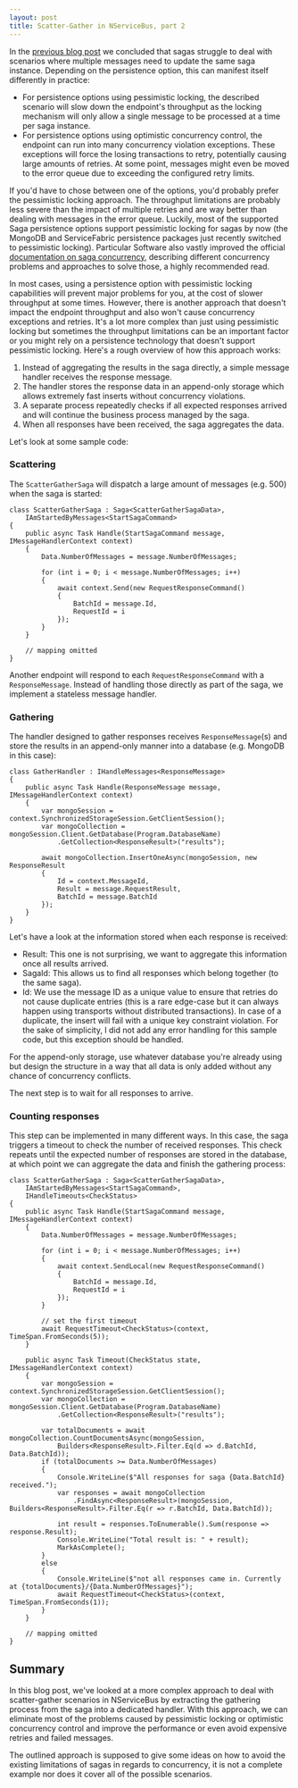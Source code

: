 ```yaml
---
layout: post
title: Scatter-Gather in NServiceBus, part 2
---
```


In the [previous blog post](/2019/09/25/scatter-gather-pt1.html) we concluded that sagas struggle to deal with scenarios where multiple messages need to update the same saga instance. Depending on the persistence option, this can manifest itself differently in practice:
* For persistence options using pessimistic locking, the described scenario will slow down the endpoint's throughput as the locking mechanism will only allow a single message to be processed at a time per saga instance.
* For persistence options using optimistic concurrency control, the endpoint can run into many concurrency violation exceptions. These exceptions will force the losing transactions to retry, potentially causing large amounts of retries. At some point, messages might even be moved to the error queue due to exceeding the configured retry limits.

If you'd have to chose between one of the options, you'd probably prefer the pessimistic locking approach. The throughput limitations are probably less severe than the impact of multiple retries and are way better than dealing with messages in the error queue. Luckily, most of the supported Saga persistence options support pessimistic locking for sagas by now (the MongoDB and ServiceFabric persistence packages just recently switched to pessimistic locking). Particular Software also vastly improved the official [documentation on saga concurrency](https://docs.particular.net/nservicebus/sagas/concurrency), describing different concurrency problems and approaches to solve those, a highly recommended read.

In most cases, using a persistence option with pessimistic locking capabilities will prevent major problems for you, at the cost of slower throughput at some times. However, there is another approach that doesn't impact the endpoint throughput and also won't cause concurrency exceptions and retries. It's a lot more complex than just using pessimistic locking but sometimes the throughput limitations can be an important factor or you might rely on a persistence technology that doesn't support pessimistic locking. Here's a rough overview of how this approach works:

1. Instead of aggregating the results in the saga directly, a simple message handler receives the response message.
2. The handler stores the response data in an append-only storage which allows extremely fast inserts without concurrency violations.
3. A separate process repeatedly checks if all expected responses arrived and will continue the business process managed by the saga.
4. When all responses have been received, the saga aggregates the data.

Let's look at some sample code:

### Scattering

The `ScatterGatherSaga` will dispatch a large amount of messages (e.g. 500) when the saga is started:

```
class ScatterGatherSaga : Saga<ScatterGatherSagaData>, 
    IAmStartedByMessages<StartSagaCommand>
{
    public async Task Handle(StartSagaCommand message, IMessageHandlerContext context)
    {
        Data.NumberOfMessages = message.NumberOfMessages;

        for (int i = 0; i < message.NumberOfMessages; i++)
        {
            await context.Send(new RequestResponseCommand()
            {
                BatchId = message.Id,
                RequestId = i
            });
        }
    }

    // mapping omitted
}

```

Another endpoint will respond to each `RequestResponseCommand` with a `ResponseMessage`. Instead of handling those directly as part of the saga, we implement a stateless message handler.

### Gathering

The handler designed to gather responses receives `ResponseMessage`(s) and store the results in an append-only manner into a database (e.g. MongoDB in this case):


```
class GatherHandler : IHandleMessages<ResponseMessage>
{
    public async Task Handle(ResponseMessage message, IMessageHandlerContext context)
    {
        var mongoSession = context.SynchronizedStorageSession.GetClientSession();
        var mongoCollection = mongoSession.Client.GetDatabase(Program.DatabaseName)
            .GetCollection<ResponseResult>("results");

        await mongoCollection.InsertOneAsync(mongoSession, new ResponseResult
        {
            Id = context.MessageId,
            Result = message.RequestResult,
            BatchId = message.BatchId
        });
    }
}
```

Let's have a look at the information stored when each response is received:
* Result: This one is not surprising, we want to aggregate this information once all results arrived.
* SagaId: This allows us to find all responses which belong together (to the same saga).
* Id: We use the message ID as a unique value to ensure that retries do not cause duplicate entries (this is a rare edge-case but it can always happen using transports without distributed transactions). In case of a duplicate, the insert will fail with a unique key constraint violation. For the sake of simplicity, I did not add any error handling for this sample code, but this exception should be handled.

For the append-only storage, use whatever database you're already using but design the structure in a way that all data is only added without any chance of concurrency conflicts.

The next step is to wait for all responses to arrive.

### Counting responses

This step can be implemented in many different ways. In this case, the saga triggers a timeout to check the number of received responses. This check repeats until the expected number of responses are stored in the database, at which point we can aggregate the data and finish the gathering process:

```
class ScatterGatherSaga : Saga<ScatterGatherSagaData>, 
    IAmStartedByMessages<StartSagaCommand>,
    IHandleTimeouts<CheckStatus>
{
    public async Task Handle(StartSagaCommand message, IMessageHandlerContext context)
    {
        Data.NumberOfMessages = message.NumberOfMessages;

        for (int i = 0; i < message.NumberOfMessages; i++)
        {
            await context.SendLocal(new RequestResponseCommand()
            {
                BatchId = message.Id,
                RequestId = i
            });
        }

        // set the first timeout
        await RequestTimeout<CheckStatus>(context, TimeSpan.FromSeconds(5));
    }

    public async Task Timeout(CheckStatus state, IMessageHandlerContext context)
    {
        var mongoSession = context.SynchronizedStorageSession.GetClientSession();
        var mongoCollection = mongoSession.Client.GetDatabase(Program.DatabaseName)
            .GetCollection<ResponseResult>("results");

        var totalDocuments = await mongoCollection.CountDocumentsAsync(mongoSession,
            Builders<ResponseResult>.Filter.Eq(d => d.BatchId, Data.BatchId));
        if (totalDocuments >= Data.NumberOfMessages)
        {
            Console.WriteLine($"All responses for saga {Data.BatchId} received.");
            var responses = await mongoCollection
                .FindAsync<ResponseResult>(mongoSession, Builders<ResponseResult>.Filter.Eq(r => r.BatchId, Data.BatchId));

            int result = responses.ToEnumerable().Sum(response => response.Result);
            Console.WriteLine("Total result is: " + result);
            MarkAsComplete();
        }
        else
        {
            Console.WriteLine($"not all responses came in. Currently at {totalDocuments}/{Data.NumberOfMessages}");
            await RequestTimeout<CheckStatus>(context, TimeSpan.FromSeconds(1));
        }
    }

    // mapping omitted
}
```

## Summary

In this blog post, we've looked at a more complex approach to deal with scatter-gather scenarios in NServiceBus by extracting the gathering process from the saga into a dedicated handler. With this approach, we can eliminate most of the problems caused by pessimistic locking or optimistic concurrency control and improve the performance or even avoid expensive retries and failed messages. 

The outlined approach is supposed to give some ideas on how to avoid the existing limitations of sagas in regards to concurrency, it is not a complete example nor does it cover all of the possible scenarios.

